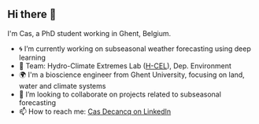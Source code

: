 ## Hi there 👋

I'm Cas, a PhD student working in Ghent, Belgium.

- :cyclone: I’m currently working on subseasonal weather forecasting using deep learning
- :muscle: Team: Hydro-Climate Extremes Lab ([H-CEL](https://www.ugent.be/bw/environment/en/research/h-cel)), Dep. Environment
- :earth_africa: I'm a bioscience engineer from Ghent University, focusing on land, water and climate systems
- 👯 I’m looking to collaborate on projects related to subseasonal forecasting
- 📫 How to reach me: [Cas Decancq on LinkedIn](www.linkedin.com/in/cas-decancq)
